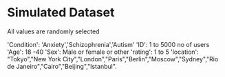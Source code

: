 
# Simulated Dataset

All values are randomly selected

'Condition': 'Anxiety','Schizophrenia','Autism'
'ID': 1 to 5000 no of users
'Age': 18 -40
'Sex': Male or female or other
'rating': 1 to 5
'location': "Tokyo","New York City","London","Paris","Berlin","Moscow","Sydney","Rio de Janeiro","Cairo","Beijing","Istanbul".